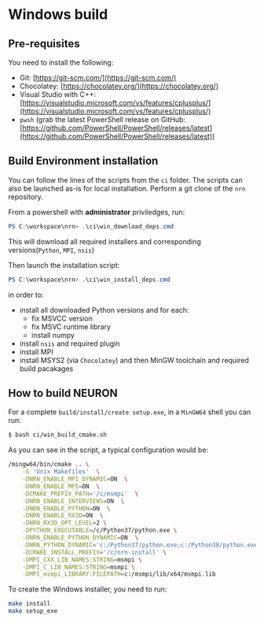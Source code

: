 # Windows build

## Pre-requisites

You need to install the following:

*  Git: [https://git-scm.com/](https://git-scm.com/)
*  Chocolatey: [https://chocolatey.org/](https://chocolatey.org/)
*  Visual Studio with C++: [https://visualstudio.microsoft.com/vs/features/cplusplus/](https://visualstudio.microsoft.com/vs/features/cplusplus/)
*  `pwsh` (grab the latest PowerShell release on GitHub: [https://github.com/PowerShell/PowerShell/releases/latest](https://github.com/PowerShell/PowerShell/releases/latest))

## Build Environment installation

You can follow the lines of the scripts from the `ci` folder. The scripts can also be launched as-is for local installation. Perform a git clone of the `nrn` repository.

From a powershell with **administrator** priviledges, run:
```powershell
PS C:\workspace\nrn> .\ci\win_download_deps.cmd
```
This will download all required installers and corresponding versions(`Python`, `MPI`, `nsis`)

Then launch the installation script:
```powershell
PS C:\workspace\nrn> .\ci\win_install_deps.cmd
```
in order to:

* install all downloaded Python versions and for each:
  * fix MSVCC version
  * fix MSVC runtime library
  * install numpy 
* install `nsis` and required plugin
* install MPI
* install MSYS2 (via `Chocolatey`) and then MinGW toolchain and required build pacakages

## How to build NEURON

For a complete `build/install/create setup.exe`, in a `MinGW64` shell you can run:
```bash
$ bash ci/win_build_cmake.sh
```
As you can see in the script, a typical configuration would be:
```bash
/mingw64/bin/cmake .. \
	-G 'Unix Makefiles'  \
	-DNRN_ENABLE_MPI_DYNAMIC=ON  \
	-DNRN_ENABLE_MPI=ON  \
	-DCMAKE_PREFIX_PATH='/c/msmpi'  \
	-DNRN_ENABLE_INTERVIEWS=ON  \
	-DNRN_ENABLE_PYTHON=ON  \
	-DNRN_ENABLE_RX3D=ON  \
	-DNRN_RX3D_OPT_LEVEL=2 \
	-DPYTHON_EXECUTABLE=/c/Python37/python.exe \
	-DNRN_ENABLE_PYTHON_DYNAMIC=ON  \
	-DNRN_PYTHON_DYNAMIC='c:/Python37/python.exe;c:/Python38/python.exe;c:/Python39/python.exe;c:/Python310/python.exe'  \
	-DCMAKE_INSTALL_PREFIX='/c/nrn-install' \
	-DMPI_CXX_LIB_NAMES:STRING=msmpi \
	-DMPI_C_LIB_NAMES:STRING=msmpi \
	-DMPI_msmpi_LIBRARY:FILEPATH=c:/msmpi/lib/x64/msmpi.lib
```
To create the Windows installer, you need to run:
```bash
make install
make setup_exe
```

